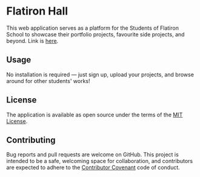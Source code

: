 # Flatiron Hall

This web application serves as a platform for the Students of Flatiron School to showcase their portfolio projects, favourite side projects, and beyond. Link is [here](https://flatiron-hall.herokuapp.com/).

## Usage

No installation is required — just sign up, upload your projects, and browse around for other students' works! 

## License
The application is available as open source under the terms of the [MIT License](https://opensource.org/licenses/MIT).

## Contributing

Bug reports and pull requests are welcome on GitHub. This project is intended to be a safe, welcoming space for collaboration, and contributors are expected to adhere to the [Contributor Covenant](http://contributor-covenant.org) code of conduct.
